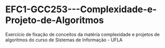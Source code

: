 # EFC1-GCC253---Complexidade-e-Projeto-de-Algoritmos
Exercício de fixação de conceitos da matéria complexidade e projetos de algoritmos do curso de Sistemas de Informação - UFLA
